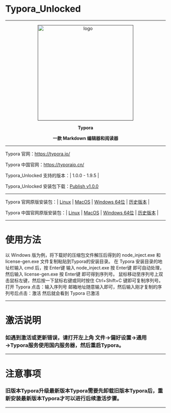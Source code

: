 # Typora_Unlocked

---

<p align="center"><a href=""><img src="https://typoraio.cn/img/favicon-128.png" alt="logo" width="300" /></a></p>
<p align="center"><b>Typora</b></p>
<p align="center"><b>一款 Markdown 编辑器和阅读器</b></p>

---

Typora 官网：https://typora.io/

Typora 中国官网：https://typoraio.cn/

Typora_Unlocked 支持的版本：| 1.0.0 - 1.9.5 | 

Typora_Unlocked 安装包下载：[Publish v1.0.0](https://github.com/JettyCoffee/Typora_Unlocked/releases/tag/Publish)

---

Typora 官网原版安装包：| [Linux](https://typora.io/#linux) | [MacOS](https://download.typora.io/mac/Typora.dmg) | [Windows 64位](https://download.typora.io/windows/typora-setup-x64.exe) | [历史版本](https://typora.io/releases/all) | 

Typora 中国官网原版安装包：| [Linux](https://typoraio.cn/#linux) | [MacOS](https://download2.typoraio.cn/mac/Typora.dmg) | [Windows 64位](https://download2.typoraio.cn/windows/typora-setup-x64.exe) | [历史版本](https://typoraio.cn/releases/all) | 

---

# 使用方法

以 Windows 版为例，将下载好的压缩包文件解压后得到的 node_inject.exe 和 license-gen.exe 文件复制粘贴到Typora的安装目录。
在 Typora 安装目录的地址栏输入 cmd 后，按 Enter键
输入 node_inject.exe 按 Enter键 即可自动处理，然后输入 license-gen.exe 按 Enter键 即可得到序列号。
鼠标移动至序列号上双击鼠标左键，然后按一下鼠标右键或同时按住 Ctrl+Shift+C 键即可复制序列号。
打开 Typora 点击：输入序列号
邮箱地址随意输入即可，然后输入刚才复制的序列号后点击：激活
然后就会看到 Typora 已激活

---

# 激活说明

### 如遇到激活或更新错误，请打开左上角 文件→偏好设置→通用→Typora服务使用国内服务器，然后重启Typora。

---

# 注意事项

### 旧版本Typora升级最新版本Typora需要先卸载旧版本Typora后，重新安装最新版本Typora才可以进行后续激活步骤。

---



